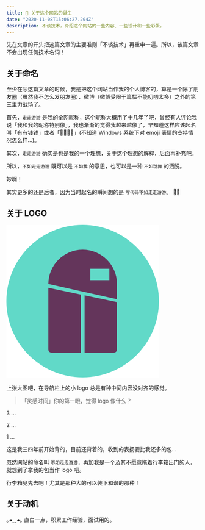 ```yaml
---
title: 🥚 关于这个网站的诞生
date: "2020-11-08T15:06:27.204Z"
description: 不谈技术，介绍这个网站的一些内容、一些设计和一些彩蛋。
---
```

先在文章的开头把这篇文章的主要准则「不谈技术」再重申一遍。所以，该篇文章不会出现任何技术名词！

## 关于命名
至少在写这篇文章的时候，我是把这个网站当作我的个人博客的，算是一个除了朋友圈（虽然我不怎么发朋友圈）、微博（微博受限于篇幅不能叨叨太多）之外的第三主力战场了。

首先，`走走游游` 是我的全网昵称，这个昵称大概用了十几年了吧，曾经有人评论我说「我和我的昵称特别像」，我也渐渐的觉得我越来越像了，早知道这样应该起名叫「有有钱钱」或者「🐂🐂🍺🍺」(不知道 Windows 系统下对 emoji 表情的支持情况怎么样...)。

其次，`走走游游` 确实是也是我的一个理想，关于这个理想的解释，后面再补充吧。

所以，`不如走走游游` 既可以是 `不如我` 的意思，也可以是一种 `不如跳舞` 的洒脱。

妙啊！

其实更多的还是后者，因为当时起名的瞬间想的是 `写代码不如走走游游`。 🤷‍♂️

## 关于 LOGO
![logo](./logo.png)

上张大图吧，在导航栏上的小 logo 总是有种中间内容没对齐的感觉。

> 「灵感时间」你的第一眼，觉得 logo 像什么？

3 ...

2 ...

1 ...

这是我三四年前开始背的，目前还背着的，收到的表扬要比我还多的包...

既然网站的命名叫 `不如走走游游`，再加我是一个及其不愿意拖着行李箱出门的人，就想到了拿我的包当作 logo 吧。

行李箱见鬼去吧！尤其是那种大的可以装下和谐的那种！

## 关于动机
｡◕‿◕｡ 直白一点，积累工作经验，面试用的。